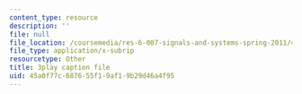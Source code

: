 ```yaml
---
content_type: resource
description: ''
file: null
file_location: /coursemedia/res-6-007-signals-and-systems-spring-2011/45a0f77c687655f19af19b29d46a4f95_HKMY-8BqWWw.vtt
file_type: application/x-subrip
resourcetype: Other
title: 3play caption file
uid: 45a0f77c-6876-55f1-9af1-9b29d46a4f95
---
```

